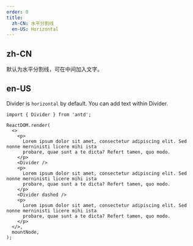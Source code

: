 ```yaml
---
order: 0
title:
  zh-CN: 水平分割线
  en-US: Horizontal
---
```


## zh-CN

默认为水平分割线，可在中间加入文字。

## en-US

Divider is `horizontal` by default. You can add text within Divider.

```tsx
import { Divider } from 'antd';

ReactDOM.render(
  <>
    <p>
      Lorem ipsum dolor sit amet, consectetur adipiscing elit. Sed nonne merninisti licere mihi ista
      probare, quae sunt a te dicta? Refert tamen, quo modo.
    </p>
    <Divider />
    <p>
      Lorem ipsum dolor sit amet, consectetur adipiscing elit. Sed nonne merninisti licere mihi ista
      probare, quae sunt a te dicta? Refert tamen, quo modo.
    </p>
    <Divider dashed />
    <p>
      Lorem ipsum dolor sit amet, consectetur adipiscing elit. Sed nonne merninisti licere mihi ista
      probare, quae sunt a te dicta? Refert tamen, quo modo.
    </p>
  </>,
  mountNode,
);
```
